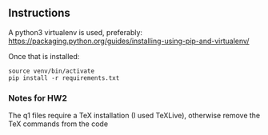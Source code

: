 ## Instructions

A python3 virtualenv is used, preferably: https://packaging.python.org/guides/installing-using-pip-and-virtualenv/

Once that is installed:

	source venv/bin/activate
	pip install -r requirements.txt


### Notes for HW2

The q1 files require a TeX installation (I used TeXLive), otherwise remove the TeX commands from the code
